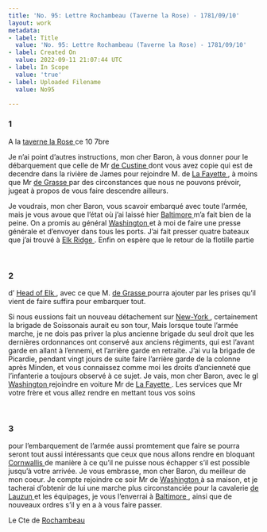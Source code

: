 ```yaml
---
title: 'No. 95: Lettre Rochambeau (Taverne la Rose) - 1781/09/10'
layout: work
metadata:
- label: Title
  value: 'No. 95: Lettre Rochambeau (Taverne la Rose) - 1781/09/10'
- label: Created On
  value: 2022-09-11 21:07:44 UTC
- label: In Scope
  value: 'true'
- label: Uploaded Filename
  value: No95

---
```

<div class="pages">
<div id="page-32541563">
<h3><a name="page-32541563">1</a></h3>
<div class="page-content">
<p>A la <a href="../subjects/32163327.html" title="Rose's Tavern"> taverne la Rose </a> ce 10 7bre</p>
<p>Je n’ai point d’autres instructions, mon cher <span class="line-break"> </span>Baron, à vous donner pour le débarquement que <span class="line-break"> </span>celle de Mr <a href="../subjects/32163069.html" title="Adam Philippe, Comte de Custine; 1740-1793"> de Custine </a> dont vous avez copie <span class="line-break"> </span>qui est de decendre dans la rivière de <span class="line-break"> </span>James pour rejoindre M. de <a href="../subjects/32162869.html" title="Gilbert du Motier, marquis de Lafayette; 1757-1834"> La Fayette </a>, <span class="line-break"> </span>à moins que Mr <a href="../subjects/32162948.html" title="François Joseph Paul de Grasse; 1722-1788"> de Grasse </a> par des circonstances <span class="line-break"> </span>que nous ne pouvons prévoir, jugeat à propos <span class="line-break"> </span>de vous faire descendre ailleurs.</p>
<p>Je voudrais, mon cher Baron, vous scavoir <span class="line-break"> </span>embarqué avec toute l’armée, mais je vous <span class="line-break"> </span>avoue que l’état où j’ai laissé hier <span class="line-break"> </span><a href="../subjects/32162810.html" title=" Baltimore, Maryland"> Baltimore </a> m’a fait bien de la peine. <span class="line-break"> </span>On a promis au général <a href="../subjects/32162841.html" title="George Washington; 1732-1799"> Washington </a> et à moi <span class="line-break"> </span>de faire une presse générale et d’envoyer <span class="line-break"> </span>dans tous les ports. J’ai fait presser quatre <span class="line-break"> </span>bateaux que j’ai trouvé à <a href="../subjects/32163318.html" title=" Elkridge Landing, Maryland"> Elk Ridge </a>. Enfin <span class="line-break"> </span>on espère que le retour de la flotille partie </p>
</div>
</div>
<br />
<div id="page-32541564">
<h3><a name="page-32541564">2</a></h3>
<div class="page-content">
<p>d’ <a href="../subjects/32162871.html" title="Head of Elk, Maryland "> Head of Elk </a>, avec ce que M. <a href="../subjects/32162948.html" title="François Joseph Paul de Grasse; 1722-1788"> de Grasse </a> pourra <span class="line-break"> </span>ajouter par les prises qu’il vient de faire <span class="line-break"> </span>suffira pour embarquer tout.</p>
<p>Si nous eussions fait un nouveau détachement <span class="line-break"> </span>sur <a href="../subjects/32162830.html" title=" New York "> New-York </a>, certainement la brigade de <span class="line-break"> </span>Soissonais aurait eu son tour, Mais lorsque toute <span class="line-break"> </span>l’armée marche, je ne dois pas priver la plus <span class="line-break"> </span>ancienne brigade du seul droit que les <span class="line-break"> </span>dernières ordonnances ont conservé aux anciens <span class="line-break"> </span>régiments, qui est l’avant garde en allant <span class="line-break"> </span>à l’ennemi, et l’arrière garde en retraite. <span class="line-break"> </span>J’ai vu la brigade de Picardie, pendant <span class="line-break"> </span>vingt jours de suite faire l’arrière garde <span class="line-break"> </span>de la colonne après Minden, et vous <span class="line-break"> </span>connaissez comme moi les droits d’ancienneté <span class="line-break"> </span>que l’infanterie a toujours observé à ce sujet. <span class="line-break"> </span>Je vais, mon cher Baron, avec le gl <span class="line-break"> </span><a href="../subjects/32162841.html" title="George Washington; 1732-1799"> Washington </a> rejoindre en voiture Mr de <span class="line-break"> </span><a href="../subjects/32162869.html" title="Gilbert du Motier, marquis de Lafayette; 1757-1834"> La Fayette </a>. Les services que Mr votre frère <span class="line-break"> </span>et vous allez rendre en mettant tous vos soins</p>
</div>
</div>
<br />
<div id="page-32541565">
<h3><a name="page-32541565">3</a></h3>
<div class="page-content">
<p>pour l’embarquement de l’armée aussi <span class="line-break"> </span>promtement que faire se pourra seront tout aussi <span class="line-break"> </span>intéressants que ceux que nous allons rendre <span class="line-break"> </span>en bloquant <a href="../subjects/32162980.html" title="Charles Cornwallis, 1st Marquess Cornwallis; 1738-1805"> Cornwallis </a> de manière à ce qu’il <span class="line-break"> </span>ne puisse nous échapper s’il est possible jusqu’à <span class="line-break"> </span>votre arrivée. Je vous embrasse, mon cher <span class="line-break"> </span>Baron, du meilleur de mon coeur. Je compte <span class="line-break"> </span>rejoindre ce soir Mr de <a href="../subjects/32162841.html" title="George Washington; 1732-1799"> Washington </a> à sa <span class="line-break"> </span>maison, et je tacherai d’obtenir de lui une <span class="line-break"> </span>marche plus circonstanciée pour la cavalerie<span class="line-break"> </span><a href="../subjects/32162865.html" title="Armand-Louis Gontaut, duc de Lauzun; 1747-1793"> de Lauzun </a> et les équipages, je vous l’enverrai<span class="line-break"> </span>à <a href="../subjects/32162810.html" title=" Baltimore, Maryland"> Baltimore </a>, ainsi que de nouveaux ordres<span class="line-break"> </span>s’il y en a à vous faire passer.</p>
<p>Le Cte de <a href="../subjects/32166229.html" title="Jean-Baptiste Donatien de Vimeur de Rochambeau; 1725-1807"> Rochambeau </a> </p>
</div>
</div>
<br />
</div>
